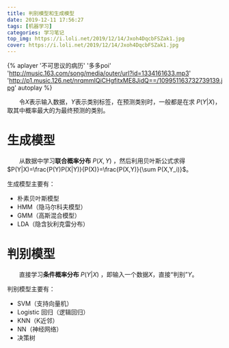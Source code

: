 ```yaml
---
title: 判别模型和生成模型
date: 2019-12-11 17:56:27
tags: [机器学习]
categories: 学习笔记
top_img: https://i.loli.net/2019/12/14/Jxoh4DqcbFSZak1.jpg
cover: https://i.loli.net/2019/12/14/Jxoh4DqcbFSZak1.jpg
---
```


{% aplayer '不可思议的病历' '多多poi' 'http://music.163.com/song/media/outer/url?id=1334161633.mp3' 'http://p1.music.126.net/nrqmmIQiCHgfitxME8JidQ==/109951163732739139.jpg' autoplay %}

&emsp;&emsp;令$X$表示输入数据，$Y$表示类别标签，在预测类别时，一般都是在求 $P(Y|X)$，取其中概率最大的为最终预测的类别。

# 生成模型
&emsp;&emsp;从数据中学习**联合概率分布** $P(X, Y)$ ，然后利用贝叶斯公式求得 $P(Y|X)=\frac{P(Y)P(X|Y)}{P(X)}=\frac{P(X,Y)}{\sum P(X,Y_i)}$。

生成模型主要有：

- 朴素贝叶斯模型
- HMM（隐马尔科夫模型）
- GMM（高斯混合模型）
- LDA（隐含狄利克雷分布）

# 判别模型
&emsp;&emsp;直接学习**条件概率分布** $P(Y|X)$ ，即输入一个数据$X$，直接“判别”$Y$。

判别模型主要有：
- SVM（支持向量机）
- Logistic 回归（逻辑回归）
- KNN（K近邻）
- NN（神经网络）
- 决策树
